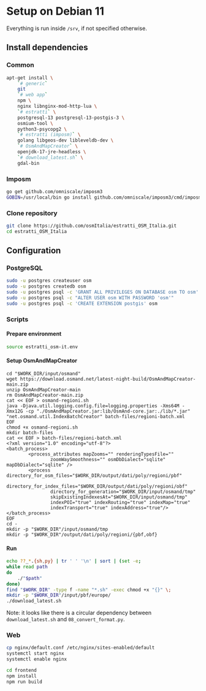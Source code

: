 # Setup on Debian 11

Everything is run inside `/srv`, if not specified otherwise.

## Install dependencies

### Common

```bash
apt-get install \
    `# generic`
    git 
    `# web app`
    npm \
    nginx libnginx-mod-http-lua \
    `# estratti` \
    postgresql-13 postgresql-13-postgis-3 \
    osmium-tool \
    python3-psycopg2 \
    `# estratti (imposm)` \
    golang libgeos-dev libleveldb-dev \
    `# OsmAndMapCreator` \
    openjdk-17-jre-headless \
    `# download_latest.sh` \
    gdal-bin
```

### Imposm

```bash
go get github.com/omniscale/imposm3
GOBIN=/usr/local/bin go install github.com/omniscale/imposm3/cmd/imposm
```

### Clone repository

```bash
git clone https://github.com/osmItalia/estratti_OSM_Italia.git
cd estratti_OSM_Italia
```

## Configuration

### PostgreSQL

```bash
sudo -u postgres createuser osm
sudo -u postgres createdb osm
sudo -u postgres psql -c 'GRANT ALL PRIVILEGES ON DATABASE osm TO osm'
sudo -u postgres psql -c "ALTER USER osm WITH PASSWORD 'osm'"
sudo -u postgres psql -c 'CREATE EXTENSION postgis' osm
```

### Scripts

#### Prepare environment

```bash
source estratti_osm-it.env
```

#### Setup OsmAndMapCreator

```
cd "$WORK_DIR/input/osmand"
wget https://download.osmand.net/latest-night-build/OsmAndMapCreator-main.zip
unzip OsmAndMapCreator-main
rm OsmAndMapCreator-main.zip
cat << EOF > osmand-regioni.sh
java -Djava.util.logging.config.file=logging.properties -Xms64M -Xmx12G -cp "./OsmAndMapCreator.jar:lib/OsmAnd-core.jar:./lib/*.jar" "net.osmand.util.IndexBatchCreator" batch-files/regioni-batch.xml
EOF
chmod +x osmand-regioni.sh
mkdir batch-files
cat << EOF > batch-files/regioni-batch.xml
<?xml version="1.0" encoding="utf-8"?>
<batch_process>
        <process_attributes mapZooms="" renderingTypesFile=""
                zoomWaySmoothness="" osmDbDialect="sqlite" mapDbDialect="sqlite" />
        <process directory_for_osm_files="$WORK_DIR/output/dati/poly/regioni/pbf"
                directory_for_index_files="$WORK_DIR/output/dati/poly/regioni/obf"
                directory_for_generation="$WORK_DIR/input/osmand/tmp"
                skipExistingIndexesAt="$WORK_DIR/input/osmand/tmp"
                indexPOI="true" indexRouting="true" indexMap="true"
                indexTransport="true" indexAddress="true"/>
</batch_process>
EOF
cd -
mkdir -p "$WORK_DIR"/input/osmand/tmp
mkdir -p "$WORK_DIR"/output/dati/poly/regioni/{pbf,obf}
```

#### Run

```bash
echo ??_*.{sh,py} | tr ' ' '\n' | sort | (set -e;
while read path
do
    ./"$path"
done)
find "$WORK_DIR" -type f -name "*.sh" -exec chmod +x "{}" \;
mkdir -p "$WORK_DIR"/input/pbf/europe/
./download_latest.sh
```

Note: it looks like there is a circular dependency between `download_latest.sh` and `08_convert_format.py`.

### Web

```bash
cp nginx/default.conf /etc/nginx/sites-enabled/default
systemctl start nginx
systemctl enable nginx

cd frontend
npm install
npm run build
```


